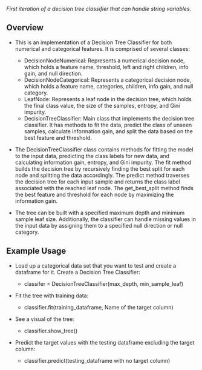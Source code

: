 *First iteration of a decision tree classifier that can handle string variables.*

## Overview

- This is an implementation of a Decision Tree Classifier for both numerical and categorical features. It is comprised of several classes:

    - DecisionNodeNumerical: Represents a numerical decision node, which holds a feature name, threshold, left and right children, info gain, and null direction.
    - DecisionNodeCategorical: Represents a categorical decision node, which holds a feature name, categories, children, info gain, and null category.
    - LeafNode: Represents a leaf node in the decision tree, which holds the final class value, the size of the samples, entropy, and Gini impurity.
    - DecisionTreeClassifier: Main class that implements the decision tree classifier. It has methods to fit the data, predict the class of unseen samples, calculate information gain, and split the data based on the best feature and threshold.

- The DecisionTreeClassifier class contains methods for fitting the model to the input data, predicting the class labels for new data, and calculating information gain, entropy, and Gini impurity. The fit method builds the decision tree by recursively finding the best split for each node and splitting the data accordingly. The predict method traverses the decision tree for each input sample and returns the class label associated with the reached leaf node. The get_best_split method finds the best feature and threshold for each node by maximizing the information gain.

- The tree can be built with a specified maximum depth and minimum sample leaf size. Additionally, the classifier can handle missing values in the input data by assigning them to a specified null direction or null category.

## Example Usage

- Load up a categorical data set that you want to test and create a dataframe for it. Create a Decision Tree Classifier:
    - classifer = DecisionTreeClassifier(max_depth, min_sample_leaf)

- Fit the tree with training data:
    - classifier.fit(training_dataframe, Name of the target column)

- See a visual of the tree:
    - classifier.show_tree()

- Predict the target values with the testing dataframe excluding the target column:
    - classifier.predict(testing_dataframe with no target column)